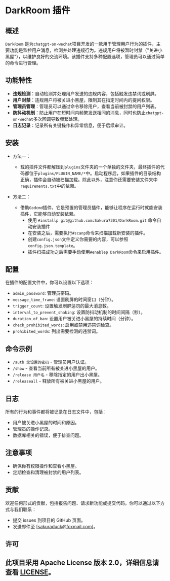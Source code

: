 # DarkRoom 插件

## 概述
`DarkRoom` 是为`chatgpt-on-wechat`项目开发的一款用于管理用户行为的插件，主要功能是监控用户消息，检测并处理违规行为。违规用户将被暂时封禁（"关进小黑屋"），以维护良好的交流环境。该插件支持多种配置选项，管理员可以通过简单的命令进行管理。

## 功能特性
- **违规检测**：自动检测并处理用户发送的违规内容，包括触发违禁词或刷屏。
- **用户封禁**：违规用户将被关进小黑屋，限制其在指定时间内的提问权限。
- **管理员管理**：管理员可以通过命令移除用户，查看当前被封禁的用户列表。
- **防抖动机制**：防止用户在短时间内频繁发送相同的消息，同时也防止`chatgpt-on-wechat`多次回调导致频繁处理。
- **日志记录**：记录所有关键操作和异常信息，便于后续审计。

## 安装
- 方法一：
  - 载的插件文件都解压到`plugins`文件夹的一个单独的文件夹，最终插件的代码都位于`plugins/PLUGIN_NAME/*`中。启动程序后，如果插件的目录结构正确，插件会自动被扫描加载。除此以外，注意你还需要安装文件夹中`requirements.txt`中的依赖。

- 方法二：
  - 借助`Godcmd`插件，它是预置的管理员插件，能够让程序在运行时就能安装插件，它能够自动安装依赖。
    - 使用 `#installp git@github.com:Sakura7301/DarkRoom.git` 命令自动安装插件
    - 在安装之后，需要执行`#scanp`命令来扫描加载新安装的插件。
    - 创建`config.json`文件定义你需要的内容，可以参照`config.json.template`。
    - 插件扫描成功之后需要手动使用`#enablep DarkRoom`命令来启用插件。


## 配置
在插件的配置文件中，你可以设置以下选项：
- `admin_password`: 管理员密码。
- `message_time_frame`: 设置刷屏的时间窗口（分钟）。
- `trigger_count`: 设置触发刷屏惩罚的最大消息数。
- `interval_to_prevent_shaking`: 设置防抖动机制的时间间隔（秒）。
- `duration_of_ban`: 设置用户被关进小黑屋的持续时间（分钟）。
- `check_prohibited_words`: 启用或禁用违禁词检查。
- `prohibited_words`: 列出需要检测的违禁词。

## 命令示例
- `/auth 您设置的密码` - 管理员用户认证。
- `/show` - 查看当前所有被关进小黑屋的用户。
- `/release 用户名` - 移除指定的用户出小黑屋。
- `/releaseall` - 释放所有被关进小黑屋的用户。

## 日志
所有的行为和事件都将被记录在日志文件中，包括：
- 用户被关进小黑屋的时间和原因。
- 管理员的操作记录。
- 数据库相关的错误，便于排查问题。

## 注意事项
- 确保你有权限操作和查看小黑屋。
- 定期检查和清理被封禁的用户列表。

## 贡献
欢迎任何形式的贡献，包括报告问题、请求新功能或提交代码。你可以通过以下方式与我们联系：

- 提交 issues 到项目的 GitHub 页面。
- 发送邮件至 [sakuraduck@foxmail.com]。

## 许可
此项目采用 Apache License 版本 2.0，详细信息请查看 [LICENSE](LICENSE)。
---